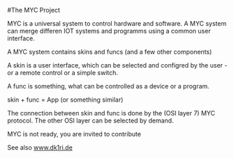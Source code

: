 #The MYC Project 

MYC is a universal system to control hardware and software. A MYC system can merge differen IOT systems and programms using a common user interface.

A MYC system contains skins and funcs (and a few other components)

A skin is a user interface, which can be selected and configred by the user - or a remote control or a simple switch.

A func is something, what can be controlled as a device or a program.

skin + func = App (or something similar)

The connection between skin and func is done by the (OSI layer 7) MYC protocol. The other OSI layer can be selected by demand.

MYC is not ready, you are invited to contribute

See also www.dk1ri.de
